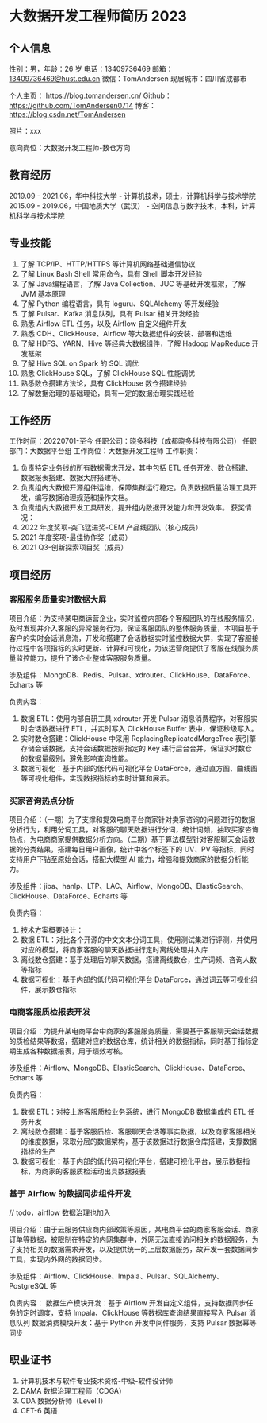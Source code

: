 # 大数据开发工程师简历 2023


## 个人信息

性别：男，年龄：26 岁
电话：13409736469
邮箱： 13409736469@hust.edu.cn
微信：TomAndersen
现居城市：四川省成都市


个人主页： https://blog.tomandersen.cn/
Github： https://github.com/TomAndersen0714
博客： https://blog.csdn.net/TomAndersen

照片：xxx

意向岗位：大数据开发工程师-数仓方向

## 教育经历

2019.09 - 2021.06，华中科技大学 - 计算机技术，硕士，计算机科学与技术学院
2015.09 - 2019.06，中国地质大学（武汉） - 空间信息与数字技术，本科，计算机科学与技术学院

## 专业技能

1. 了解 TCP/IP、HTTP/HTTPS 等计算机网络基础通信协议
2. 了解 Linux Bash Shell 常用命令，具有 Shell 脚本开发经验
3. 了解 Java编程语言，了解 Java Collection、JUC 等基础开发框架，了解 JVM 基本原理
4. 了解 Python 编程语言，具有 loguru、SQLAlchemy 等开发经验
5. 了解 Pulsar、Kafka 消息队列，具有 Pulsar 相关开发经验
6. 熟悉 Airflow ETL 任务，以及 Airflow 自定义组件开发
7. 熟悉 CDH、ClickHouse、Airflow 等大数据组件的安装、部署和运维
8. 了解 HDFS、YARN、Hive 等经典大数据组件，了解 Hadoop MapReduce 开发框架
9. 了解 Hive SQL on Spark 的 SQL 调优
10. 熟悉 ClickHouse SQL，了解 ClickHouse SQL 性能调优
11. 熟悉数仓搭建方法论，具有 ClickHouse 数仓搭建经验
12. 了解数据治理的基础理论，具有一定的数据治理实践经验

## 工作经历

工作时间：20220701-至今
任职公司：晓多科技（成都晓多科技有限公司）
任职部门：大数据平台组
工作岗位：大数据开发工程师
工作职责：
1. 负责特定业务线的所有数据需求开发，其中包括 ETL 任务开发、数仓搭建、数据报表搭建、数据大屏搭建等。
2. 负责组内大数据开源组件运维，保障集群运行稳定。负责数据质量治理工具开发，编写数据治理规范和操作文档。
3. 负责组内大数据开发工具研发，提升组内数据开发能力和开发效率。
获奖情况：
1. 2022 年度奖项-突飞猛进奖-CEM 产品线团队（核心成员）
2. 2021 年度奖项-最佳协作奖（成员）
3. 2021 Q3-创新探索项目奖（成员）

## 项目经历

### 客服服务质量实时数据大屏

项目介绍：为支持某电商运营企业，实时监控内部各个客服团队的在线服务情况，及时发现并介入客服的异常服务行为，保证客服团队的整体服务质量，本项目基于客户的实时会话消息流，开发和搭建了会话数据实时监控数据大屏，实现了客服接待过程中各项指标的实时更新、计算和可视化，为该运营商提供了客服在线服务质量监控能力，提升了该企业整体客服服务质量。

涉及组件：MongoDB、Redis、Pulsar、xdrouter、ClickHouse、DataForce、Echarts 等

负责内容：
1. 数据 ETL：使用内部自研工具 xdrouter 开发 Pulsar 消息消费程序，对客服实时会话数据进行 ETL，并实时写入 ClickHouse Buffer 表中，保证秒级写入。
2. 实时数仓搭建：ClickHouse 中采用 ReplacingReplicatedMergeTree 表引擎存储会话数据，支持会话数据按照指定的 Key 进行后台合并，保证实时数仓的数据量级别，避免影响查询性能。
3. 数据可视化：基于内部的低代码可视化平台 DataForce，通过直方图、曲线图等可视化组件，实现数据指标的实时计算和展示。

### 买家咨询热点分析

项目介绍：（一期）为了支撑和提效电商平台商家针对卖家咨询的问题进行的数据分析行为，利用分词工具，对客服的聊天数据进行分词，统计词频，抽取买家咨询热点，为电商商家提供数据分析方向。（二期）基于算法模型针对客服聊天会话数据的分类结果，搭建每日用户画像，统计中各个标签下的 UV、PV 等指标，同时支持用户下钻至原始会话，搭配大模型 AI 能力，增强和提效商家的数据分析能力。

涉及组件：jiba、hanlp、LTP、LAC、Airflow、MongoDB、ElasticSearch、ClickHouse、DataForce、Echarts 等

负责内容：
1. 技术方案概要设计：
2. 数据 ETL：对比各个开源的中文文本分词工具，使用测试集进行评测，并使用对应的模型，将商家客服的聊天数据进行定时离线处理并入库
3. 离线数仓搭建：基于处理后的聊天数据，搭建离线数仓，生产词频、咨询人数等指标
4. 数据可视化：基于内部的低代码可视化平台 DataForce，通过词云等可视化组件，展示数仓指标


### 电商客服质检报表开发

项目介绍：为提升某电商平台中商家的客服服务质量，需要基于客服聊天会话数据的质检结果等数据，搭建对应的数据仓库，统计相关的数据指标，同时基于指标定期生成各种数据报表，用于绩效考核。

涉及组件：Airflow、MongoDB、ElasticSearch、ClickHouse、DataForce、Echarts 等

负责内容：
1. 数据 ETL：对接上游客服质检业务系统，进行 MongoDB 数据集成的 ETL 任务开发
2. 离线数仓搭建：基于客服质检、客服聊天会话等事实数据，以及商家客服相关的维度数据，采取分层的数据架构，基于该数据进行数据仓库搭建，支撑数据指标的生产
3. 数据可视化：基于内部的低代码可视化平台，搭建可视化平台，展示数据指标，为商家的客服质检活动出具数据报表

### 基于 Airflow 的数据同步组件开发

// todo，airflow 数据治理也加入

项目介绍：由于云服务供应商内部政策等原因，某电商平台的商家客服会话、商家订单等数据，被限制在特定的内网集群中，外网无法直接访问相关的数据服务，为了支持相关的数据需求开发，以及提供统一的上层数据服务，故开发一套数据同步工具，实现内外网的数据同步。

涉及组件：Airflow、ClickHouse、Impala、Pulsar、SQLAlchemy、PostgreSQL 等  

负责内容：
数据生产模块开发：基于 Airflow 开发自定义组件，支持数据同步任务的定时调度，支持 Impala、ClickHouse 等数据库查询结果直接写入 Pulsar 消息队列
数据消费模块开发：基于 Python 开发中间件服务，支持 Pulsar 数据幂等同步

## 职业证书

1. 计算机技术与软件专业技术资格-中级-软件设计师
2. DAMA 数据治理工程师（CDGA）
3. CDA 数据分析师（Level I）
4. CET-6 英语